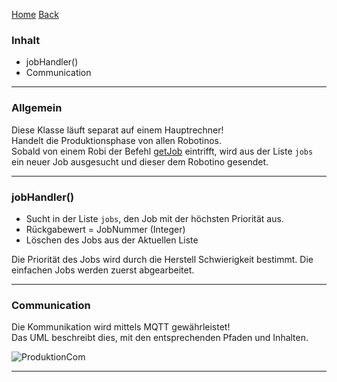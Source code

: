 [Home](home) [Back](WikiSolidus)

### Inhalt ###

- jobHandler()
- Communication


----------
### Allgemein ###

Diese Klasse läuft separat auf einem Hauptrechner!  
Handelt die Produktionsphase von allen Robotinos.  
Sobald von einem Robi der Befehl [getJob](ProductControllLocal) eintrifft, wird aus der Liste `jobs` ein neuer Job ausgesucht und dieser dem Robotino gesendet.

----------

### jobHandler() ###

- Sucht in der Liste `jobs`, den Job mit der höchsten Priorität aus.
- Rückgabewert = JobNummer (Integer)
- Löschen des Jobs aus der Aktuellen Liste

Die Priorität des Jobs wird durch die Herstell Schwierigkeit bestimmt.
Die einfachen Jobs werden zuerst abgearbeitet.

----------

### Communication ###

Die Kommunikation wird mittels MQTT gewährleistet!  
Das UML beschreibt dies, mit den entsprechenden Pfaden und Inhalten.  


![ProduktionCom](https://gitlab.com/solidus/hefei/uploads/399e165f29bf71a49581d8893accdf12/ProduktionCom.PNG)  

----------
